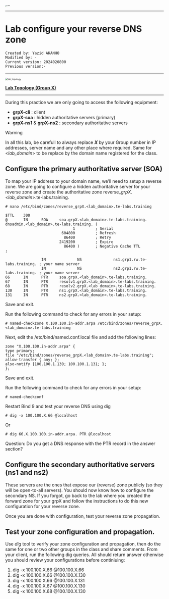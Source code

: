 
<img src="https://github.com/yakanho/training/assets/54844453/321060e5-fc84-40f7-8caa-846d0a68494b" alt="ICANN" style="zoom:25%;" />

------

# Lab configure your reverse DNS zone

```
Created by: Yazid AKANHO
Modified by: -
Current version: 2024020800
Previous version:-
```
------

<img src="https://github.com/yakanho/training/assets/54844453/d794aab6-720a-4802-86b5-6afea3032957" alt="lab_topology" style="zoom:50%;" />

**<u>Lab Topology (Group X) </u>**

------


During this practice we are only going to access the following equipment:

* **grpX-cli** : client
* **grpX-soa** : hidden authoritative servers (primary)
* **grpX-ns1** & **grpX-ns2** : secondary authoritative servers

> [!WARNING]
>
> In all this lab, be carefull to always replace ***X*** by your Group number in IP addresses, server name and any other place where required. Same for <*lab_domain*> to be replace by the domain name registered for the class.



## Configure the primary authoritative server (SOA)

To map your IP address to your domain name, we’ll need to setup a reverse zone. We are going to configure a hidden authoritative server for your reverse zone and create the authoritative zone reverse\_*grpX*.<*lab_domain*>.te-labs.training.

```
# nano /etc/bind/zones/reverse_grpX.<lab_domain>.te-labs.training
```


```
$TTL    300
@		IN		SOA		soa.grpX.<lab_domain>.te-labs.training. dnsadmin.<lab_domain>.te-labs.training. (                                            
                              1         ; Serial
                         604800         ; Refresh
                          86400         ; Retry
                        2419200         ; Expire
                          86400 )       ; Negative Cache TTL
;

                IN              NS              ns1.grp1.rw.te-labs.training. ; your name server
                IN              NS              ns2.grp1.rw.te-labs.training. ; your name server
66		IN		PTR		soa.grpX.<lab_domain>.te-labs.training.
67		IN		PTR		resolv1.grpX.<lab_domain>.te-labs.training.
68		IN		PTR		resolv2.grpX.<lab_domain>.te-labs.training.
130		IN		PTR		ns1.grpX.<lab_domain>.te-labs.training.
131		IN		PTR		ns2.grpX.<lab_domain>.te-labs.training.
```

Save and exit.

Run the following command to check for any errors in your setup:

```
# named-checkzone X.100.100.in-addr.arpa /etc/bind/zones/reverse_grpX.<lab_domain>.te-labs.training
```

Next, edit the /etc/bind/named.conf.local file and add the following lines:

```
zone "X.100.100.in-addr.arpa" {
type primary;
file "/etc/bind/zones/reverse_grpX.<lab_domain>.te-labs.training";
allow-transfer { any; };
also-notify {100.100.1.130; 100.100.1.131; };
};
```

Save and exit.

Run the following command to check for any errors in your setup:

```
# named-checkconf
```

Restart Bind 9 and test your reverse DNS using dig

```
# dig -x 100.100.X.66 @localhost
```

Or

```
# dig 66.X.100.100.in-addr.arpa. PTR @localhost
```


Question: Do you get a DNS response with the PTR record in the answer section?



## Configure the secondary authoritative servers (ns1 and ns2) 

These servers are the ones that expose our (reverse) zone publicly (so they will be open-to-all servers). You should now know how to configure the secondary NS. If you forgot, go back to the lab where you created the forward zone for your grpX and follow the instructions to do this new configuration for your reverse zone.

Once you are done with configuration, test your reverse zone propagation.

## Test your zone configuration and propagation.
Use *dig* tool to verify your zone configuration and propagation, then do the same for one or two other groups in the class and share comments. From your client, run the following dig queries. All should return answer otherwise you should review your configurations before continiuing:

1. dig -x 100.100.X.66 @100.100.X.66
2. dig -x 100.100.X.66 @100.100.X.130
3. dig -x 100.100.X.66 @100.100.X.131
4. dig -x 100.100.X.67 @100.100.X.130
5. dig -x 100.100.X.68 @100.100.X.130
